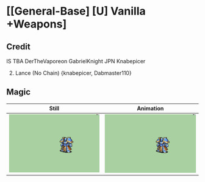 # [\[General-Base\] \[U\] Vanilla +Weapons]

## Credit

IS
TBA
DerTheVaporeon
GabrielKnight
JPN
Knabepicer

2. Lance (No Chain) {knabepicer, Dabmaster110}
	
## Magic

| Still | Animation |
| :---: | :-------: |
| ![Magic still](./Magic_000.png) | ![Magic animation](./Magic.gif) |
